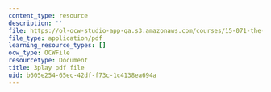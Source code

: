 ```yaml
---
content_type: resource
description: ''
file: https://ol-ocw-studio-app-qa.s3.amazonaws.com/courses/15-071-the-analytics-edge-spring-2017/b605e25465ec42dff73c1c4138ea694a_1i5TDkri78Y.pdf
file_type: application/pdf
learning_resource_types: []
ocw_type: OCWFile
resourcetype: Document
title: 3play pdf file
uid: b605e254-65ec-42df-f73c-1c4138ea694a
---
```

